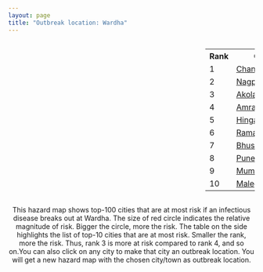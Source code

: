 ```yaml
---
layout: page
title: "Outbreak location: Wardha"
---
```

<div style="width: 100%; overflow: auto;">
<div style="width: 75%; float: left;">
<div id="mapid">
<script src="https://buda-magenta.github.io/hazard_map/load_map.js"></script>

<script>
var marker_outbreak = L.marker([20.825623, 78.613146],{"autoPan": true}).addTo(map); marker_outbreak.bindTooltip("Wardha").openTooltip();

var circle_1 = L.circle([20.030976, 79.358139], {"pane": "markerPane", "color": "red", "fill": true, "fillOpacity": 0.2, "fillRule": "evenodd", "lineCap": "round", "lineJoin": "round", "opacity": 1.0, "radius": 125063, "stroke": true, "weight": 3}).addTo(map);
circle_1.bindTooltip("Chandrapur<br>rank: 1<br>hazard index: 0.125064")
circle_1.bindPopup('<a href="https://buda-magenta.github.io/hazard_map/Chandrapur">Chandrapur</a>')

var circle_2 = L.circle([21.149813, 79.082056], {"pane": "markerPane", "color": "red", "fill": true, "fillOpacity": 0.2, "fillRule": "evenodd", "lineCap": "round", "lineJoin": "round", "opacity": 1.0, "radius": 46690, "stroke": true, "weight": 3}).addTo(map);
circle_2.bindTooltip("Nagpur<br>rank: 2<br>hazard index: 0.046690")
circle_2.bindPopup('<a href="https://buda-magenta.github.io/hazard_map/Nagpur">Nagpur</a>')

var circle_3 = L.circle([20.761862, 77.192172], {"pane": "markerPane", "color": "red", "fill": true, "fillOpacity": 0.2, "fillRule": "evenodd", "lineCap": "round", "lineJoin": "round", "opacity": 1.0, "radius": 42671, "stroke": true, "weight": 3}).addTo(map);
circle_3.bindTooltip("Akola<br>rank: 3<br>hazard index: 0.042671")
circle_3.bindPopup('<a href="https://buda-magenta.github.io/hazard_map/Akola">Akola</a>')

var circle_4 = L.circle([21.154541, 77.644296], {"pane": "markerPane", "color": "red", "fill": true, "fillOpacity": 0.2, "fillRule": "evenodd", "lineCap": "round", "lineJoin": "round", "opacity": 1.0, "radius": 36100, "stroke": true, "weight": 3}).addTo(map);
circle_4.bindTooltip("Amravati<br>rank: 4<br>hazard index: 0.036100")
circle_4.bindPopup('<a href="https://buda-magenta.github.io/hazard_map/Amravati">Amravati</a>')

var circle_5 = L.circle([20.475195, 78.742396], {"pane": "markerPane", "color": "red", "fill": true, "fillOpacity": 0.2, "fillRule": "evenodd", "lineCap": "round", "lineJoin": "round", "opacity": 1.0, "radius": 27080, "stroke": true, "weight": 3}).addTo(map);
circle_5.bindTooltip("Hinganghat<br>rank: 5<br>hazard index: 0.027081")
circle_5.bindPopup('<a href="https://buda-magenta.github.io/hazard_map/Hinganghat">Hinganghat</a>')

var circle_6 = L.circle([18.761516, 79.478785], {"pane": "markerPane", "color": "red", "fill": true, "fillOpacity": 0.2, "fillRule": "evenodd", "lineCap": "round", "lineJoin": "round", "opacity": 1.0, "radius": 23528, "stroke": true, "weight": 3}).addTo(map);
circle_6.bindTooltip("Ramagundam<br>rank: 6<br>hazard index: 0.023529")
circle_6.bindPopup('<a href="https://buda-magenta.github.io/hazard_map/Ramagundam">Ramagundam</a>')

var circle_7 = L.circle([20.993276, 75.839983], {"pane": "markerPane", "color": "red", "fill": true, "fillOpacity": 0.2, "fillRule": "evenodd", "lineCap": "round", "lineJoin": "round", "opacity": 1.0, "radius": 16134, "stroke": true, "weight": 3}).addTo(map);
circle_7.bindTooltip("Bhusawal<br>rank: 7<br>hazard index: 0.016134")
circle_7.bindPopup('<a href="https://buda-magenta.github.io/hazard_map/Bhusawal">Bhusawal</a>')

var circle_8 = L.circle([18.521428, 73.854454], {"pane": "markerPane", "color": "red", "fill": true, "fillOpacity": 0.2, "fillRule": "evenodd", "lineCap": "round", "lineJoin": "round", "opacity": 1.0, "radius": 12833, "stroke": true, "weight": 3}).addTo(map);
circle_8.bindTooltip("Pune<br>rank: 8<br>hazard index: 0.012833")
circle_8.bindPopup('<a href="https://buda-magenta.github.io/hazard_map/Pune">Pune</a>')

var circle_9 = L.circle([19.075990, 72.877393], {"pane": "markerPane", "color": "red", "fill": true, "fillOpacity": 0.2, "fillRule": "evenodd", "lineCap": "round", "lineJoin": "round", "opacity": 1.0, "radius": 8287, "stroke": true, "weight": 3}).addTo(map);
circle_9.bindTooltip("Mumbai<br>rank: 9<br>hazard index: 0.008287")
circle_9.bindPopup('<a href="https://buda-magenta.github.io/hazard_map/Mumbai">Mumbai</a>')

var circle_10 = L.circle([20.259399, 76.976203], {"pane": "markerPane", "color": "red", "fill": true, "fillOpacity": 0.2, "fillRule": "evenodd", "lineCap": "round", "lineJoin": "round", "opacity": 1.0, "radius": 6173, "stroke": true, "weight": 3}).addTo(map);
circle_10.bindTooltip("Malegaon<br>rank: 10<br>hazard index: 0.006173")
circle_10.bindPopup('<a href="https://buda-magenta.github.io/hazard_map/Malegaon">Malegaon</a>')

var circle_11 = L.circle([17.388786, 78.461065], {"pane": "markerPane", "color": "red", "fill": true, "fillOpacity": 0.2, "fillRule": "evenodd", "lineCap": "round", "lineJoin": "round", "opacity": 1.0, "radius": 4273, "stroke": true, "weight": 3}).addTo(map);
circle_11.bindTooltip("Hyderabad<br>rank: 11<br>hazard index: 0.004273")
circle_11.bindPopup('<a href="https://buda-magenta.github.io/hazard_map/Hyderabad">Hyderabad</a>')

var circle_12 = L.circle([21.365999, 74.284004], {"pane": "markerPane", "color": "red", "fill": true, "fillOpacity": 0.2, "fillRule": "evenodd", "lineCap": "round", "lineJoin": "round", "opacity": 1.0, "radius": 3407, "stroke": true, "weight": 3}).addTo(map);
circle_12.bindTooltip("Nandurbar<br>rank: 12<br>hazard index: 0.003407")
circle_12.bindPopup('<a href="https://buda-magenta.github.io/hazard_map/Nandurbar">Nandurbar</a>')

var circle_13 = L.circle([21.145629, 80.268387], {"pane": "markerPane", "color": "red", "fill": true, "fillOpacity": 0.2, "fillRule": "evenodd", "lineCap": "round", "lineJoin": "round", "opacity": 1.0, "radius": 2085, "stroke": true, "weight": 3}).addTo(map);
circle_13.bindTooltip("Gondiya<br>rank: 13<br>hazard index: 0.002085")
circle_13.bindPopup('<a href="https://buda-magenta.github.io/hazard_map/Gondiya">Gondiya</a>')

var circle_14 = L.circle([20.166670, 79.172114], {"pane": "markerPane", "color": "red", "fill": true, "fillOpacity": 0.2, "fillRule": "evenodd", "lineCap": "round", "lineJoin": "round", "opacity": 1.0, "radius": 1976, "stroke": true, "weight": 3}).addTo(map);
circle_14.bindTooltip("Bhadravati<br>rank: 14<br>hazard index: 0.001976")
circle_14.bindPopup('<a href="https://buda-magenta.github.io/hazard_map/Bhadravati">Bhadravati</a>')

var circle_15 = L.circle([22.139831, 78.809645], {"pane": "markerPane", "color": "red", "fill": true, "fillOpacity": 0.2, "fillRule": "evenodd", "lineCap": "round", "lineJoin": "round", "opacity": 1.0, "radius": 1812, "stroke": true, "weight": 3}).addTo(map);
circle_15.bindTooltip("Chhindwara<br>rank: 15<br>hazard index: 0.001812")
circle_15.bindPopup('<a href="https://buda-magenta.github.io/hazard_map/Chhindwara">Chhindwara</a>')

var circle_16 = L.circle([19.500000, 78.500000], {"pane": "markerPane", "color": "red", "fill": true, "fillOpacity": 0.2, "fillRule": "evenodd", "lineCap": "round", "lineJoin": "round", "opacity": 1.0, "radius": 1538, "stroke": true, "weight": 3}).addTo(map);
circle_16.bindTooltip("Adilabad<br>rank: 16<br>hazard index: 0.001539")
circle_16.bindPopup('<a href="https://buda-magenta.github.io/hazard_map/Adilabad">Adilabad</a>')

var circle_17 = L.circle([20.325704, 78.116914], {"pane": "markerPane", "color": "red", "fill": true, "fillOpacity": 0.2, "fillRule": "evenodd", "lineCap": "round", "lineJoin": "round", "opacity": 1.0, "radius": 1529, "stroke": true, "weight": 3}).addTo(map);
circle_17.bindTooltip("Yavatmal<br>rank: 17<br>hazard index: 0.001530")
circle_17.bindPopup('<a href="https://buda-magenta.github.io/hazard_map/Yavatmal">Yavatmal</a>')

var circle_18 = L.circle([21.237947, 81.633683], {"pane": "markerPane", "color": "red", "fill": true, "fillOpacity": 0.2, "fillRule": "evenodd", "lineCap": "round", "lineJoin": "round", "opacity": 1.0, "radius": 1509, "stroke": true, "weight": 3}).addTo(map);
circle_18.bindTooltip("Raipur<br>rank: 18<br>hazard index: 0.001510")
circle_18.bindPopup('<a href="https://buda-magenta.github.io/hazard_map/Raipur">Raipur</a>')

var circle_19 = L.circle([22.541418, 88.357691], {"pane": "markerPane", "color": "red", "fill": true, "fillOpacity": 0.2, "fillRule": "evenodd", "lineCap": "round", "lineJoin": "round", "opacity": 1.0, "radius": 1480, "stroke": true, "weight": 3}).addTo(map);
circle_19.bindTooltip("Kolkata<br>rank: 19<br>hazard index: 0.001480")
circle_19.bindPopup('<a href="https://buda-magenta.github.io/hazard_map/Kolkata">Kolkata</a>')

var circle_20 = L.circle([22.275879, 79.721045], {"pane": "markerPane", "color": "red", "fill": true, "fillOpacity": 0.2, "fillRule": "evenodd", "lineCap": "round", "lineJoin": "round", "opacity": 1.0, "radius": 1448, "stroke": true, "weight": 3}).addTo(map);
circle_20.bindTooltip("Seoni<br>rank: 20<br>hazard index: 0.001448")
circle_20.bindPopup('<a href="https://buda-magenta.github.io/hazard_map/Seoni">Seoni</a>')

var circle_21 = L.circle([18.434644, 79.132265], {"pane": "markerPane", "color": "red", "fill": true, "fillOpacity": 0.2, "fillRule": "evenodd", "lineCap": "round", "lineJoin": "round", "opacity": 1.0, "radius": 1317, "stroke": true, "weight": 3}).addTo(map);
circle_21.bindTooltip("Karimnagar<br>rank: 21<br>hazard index: 0.001318")
circle_21.bindPopup('<a href="https://buda-magenta.github.io/hazard_map/Karimnagar">Karimnagar</a>')

var circle_22 = L.circle([20.843512, 75.525927], {"pane": "markerPane", "color": "red", "fill": true, "fillOpacity": 0.2, "fillRule": "evenodd", "lineCap": "round", "lineJoin": "round", "opacity": 1.0, "radius": 1269, "stroke": true, "weight": 3}).addTo(map);
circle_22.bindTooltip("Jalgaon<br>rank: 22<br>hazard index: 0.001269")
circle_22.bindPopup('<a href="https://buda-magenta.github.io/hazard_map/Jalgaon">Jalgaon</a>')

var circle_23 = L.circle([19.194329, 72.970178], {"pane": "markerPane", "color": "red", "fill": true, "fillOpacity": 0.2, "fillRule": "evenodd", "lineCap": "round", "lineJoin": "round", "opacity": 1.0, "radius": 1207, "stroke": true, "weight": 3}).addTo(map);
circle_23.bindTooltip("Thane<br>rank: 23<br>hazard index: 0.001208")
circle_23.bindPopup('<a href="https://buda-magenta.github.io/hazard_map/Thane">Thane</a>')

var circle_24 = L.circle([19.169335, 77.311013], {"pane": "markerPane", "color": "red", "fill": true, "fillOpacity": 0.2, "fillRule": "evenodd", "lineCap": "round", "lineJoin": "round", "opacity": 1.0, "radius": 1175, "stroke": true, "weight": 3}).addTo(map);
circle_24.bindTooltip("Nanded Waghala<br>rank: 24<br>hazard index: 0.001175")
circle_24.bindPopup('<a href="https://buda-magenta.github.io/hazard_map/Nanded_Waghala">Nanded Waghala</a>')

var circle_25 = L.circle([21.879616, 77.875681], {"pane": "markerPane", "color": "red", "fill": true, "fillOpacity": 0.2, "fillRule": "evenodd", "lineCap": "round", "lineJoin": "round", "opacity": 1.0, "radius": 1156, "stroke": true, "weight": 3}).addTo(map);
circle_25.bindTooltip("Betul<br>rank: 25<br>hazard index: 0.001156")
circle_25.bindPopup('<a href="https://buda-magenta.github.io/hazard_map/Betul">Betul</a>')

var circle_26 = L.circle([19.290314, 76.602903], {"pane": "markerPane", "color": "red", "fill": true, "fillOpacity": 0.2, "fillRule": "evenodd", "lineCap": "round", "lineJoin": "round", "opacity": 1.0, "radius": 1110, "stroke": true, "weight": 3}).addTo(map);
circle_26.bindTooltip("Parbhani<br>rank: 26<br>hazard index: 0.001111")
circle_26.bindPopup('<a href="https://buda-magenta.github.io/hazard_map/Parbhani">Parbhani</a>')

var circle_27 = L.circle([21.170200, 72.831100], {"pane": "markerPane", "color": "red", "fill": true, "fillOpacity": 0.2, "fillRule": "evenodd", "lineCap": "round", "lineJoin": "round", "opacity": 1.0, "radius": 1005, "stroke": true, "weight": 3}).addTo(map);
circle_27.bindTooltip("Surat<br>rank: 27<br>hazard index: 0.001005")
circle_27.bindPopup('<a href="https://buda-magenta.github.io/hazard_map/Surat">Surat</a>')

var circle_28 = L.circle([20.011247, 73.790236], {"pane": "markerPane", "color": "red", "fill": true, "fillOpacity": 0.2, "fillRule": "evenodd", "lineCap": "round", "lineJoin": "round", "opacity": 1.0, "radius": 982, "stroke": true, "weight": 3}).addTo(map);
circle_28.bindTooltip("Nashik<br>rank: 28<br>hazard index: 0.000983")
circle_28.bindPopup('<a href="https://buda-magenta.github.io/hazard_map/Nashik">Nashik</a>')

var circle_29 = L.circle([17.980609, 79.598212], {"pane": "markerPane", "color": "red", "fill": true, "fillOpacity": 0.2, "fillRule": "evenodd", "lineCap": "round", "lineJoin": "round", "opacity": 1.0, "radius": 869, "stroke": true, "weight": 3}).addTo(map);
circle_29.bindTooltip("Warangal<br>rank: 29<br>hazard index: 0.000869")
circle_29.bindPopup('<a href="https://buda-magenta.github.io/hazard_map/Warangal">Warangal</a>')

var circle_30 = L.circle([23.021624, 72.579707], {"pane": "markerPane", "color": "red", "fill": true, "fillOpacity": 0.2, "fillRule": "evenodd", "lineCap": "round", "lineJoin": "round", "opacity": 1.0, "radius": 834, "stroke": true, "weight": 3}).addTo(map);
circle_30.bindTooltip("Ahmedabad<br>rank: 30<br>hazard index: 0.000834")
circle_30.bindPopup('<a href="https://buda-magenta.github.io/hazard_map/Ahmedabad">Ahmedabad</a>')

var circle_31 = L.circle([28.651718, 77.221939], {"pane": "markerPane", "color": "red", "fill": true, "fillOpacity": 0.2, "fillRule": "evenodd", "lineCap": "round", "lineJoin": "round", "opacity": 1.0, "radius": 678, "stroke": true, "weight": 3}).addTo(map);
circle_31.bindTooltip("Delhi<br>rank: 31<br>hazard index: 0.000679")
circle_31.bindPopup('<a href="https://buda-magenta.github.io/hazard_map/Delhi">Delhi</a>')

var circle_32 = L.circle([13.083694, 80.270186], {"pane": "markerPane", "color": "red", "fill": true, "fillOpacity": 0.2, "fillRule": "evenodd", "lineCap": "round", "lineJoin": "round", "opacity": 1.0, "radius": 531, "stroke": true, "weight": 3}).addTo(map);
circle_32.bindTooltip("Chennai<br>rank: 32<br>hazard index: 0.000531")
circle_32.bindPopup('<a href="https://buda-magenta.github.io/hazard_map/Chennai">Chennai</a>')

var circle_33 = L.circle([18.627929, 73.800983], {"pane": "markerPane", "color": "red", "fill": true, "fillOpacity": 0.2, "fillRule": "evenodd", "lineCap": "round", "lineJoin": "round", "opacity": 1.0, "radius": 507, "stroke": true, "weight": 3}).addTo(map);
circle_33.bindTooltip("Pimpri Chinchwad<br>rank: 33<br>hazard index: 0.000508")
circle_33.bindPopup('<a href="https://buda-magenta.github.io/hazard_map/Pimpri_Chinchwad">Pimpri Chinchwad</a>')

var circle_34 = L.circle([16.850253, 74.594888], {"pane": "markerPane", "color": "red", "fill": true, "fillOpacity": 0.2, "fillRule": "evenodd", "lineCap": "round", "lineJoin": "round", "opacity": 1.0, "radius": 499, "stroke": true, "weight": 3}).addTo(map);
circle_34.bindTooltip("Sangli<br>rank: 34<br>hazard index: 0.000499")
circle_34.bindPopup('<a href="https://buda-magenta.github.io/hazard_map/Sangli">Sangli</a>')

var circle_35 = L.circle([20.972740, 80.691555], {"pane": "markerPane", "color": "red", "fill": true, "fillOpacity": 0.2, "fillRule": "evenodd", "lineCap": "round", "lineJoin": "round", "opacity": 1.0, "radius": 479, "stroke": true, "weight": 3}).addTo(map);
circle_35.bindTooltip("Rajnandgaon<br>rank: 35<br>hazard index: 0.000479")
circle_35.bindPopup('<a href="https://buda-magenta.github.io/hazard_map/Rajnandgaon">Rajnandgaon</a>')

var circle_36 = L.circle([13.932609, 75.574978], {"pane": "markerPane", "color": "red", "fill": true, "fillOpacity": 0.2, "fillRule": "evenodd", "lineCap": "round", "lineJoin": "round", "opacity": 1.0, "radius": 408, "stroke": true, "weight": 3}).addTo(map);
circle_36.bindTooltip("Shimoga<br>rank: 36<br>hazard index: 0.000409")
circle_36.bindPopup('<a href="https://buda-magenta.github.io/hazard_map/Shimoga">Shimoga</a>')

var circle_37 = L.circle([12.979120, 77.591300], {"pane": "markerPane", "color": "red", "fill": true, "fillOpacity": 0.2, "fillRule": "evenodd", "lineCap": "round", "lineJoin": "round", "opacity": 1.0, "radius": 399, "stroke": true, "weight": 3}).addTo(map);
circle_37.bindTooltip("Bangalore<br>rank: 37<br>hazard index: 0.000399")
circle_37.bindPopup('<a href="https://buda-magenta.github.io/hazard_map/Bangalore">Bangalore</a>')

var circle_38 = L.circle([21.199035, 81.397955], {"pane": "markerPane", "color": "red", "fill": true, "fillOpacity": 0.2, "fillRule": "evenodd", "lineCap": "round", "lineJoin": "round", "opacity": 1.0, "radius": 397, "stroke": true, "weight": 3}).addTo(map);
circle_38.bindTooltip("Durg<br>rank: 38<br>hazard index: 0.000398")
circle_38.bindPopup('<a href="https://buda-magenta.github.io/hazard_map/Durg">Durg</a>')

var circle_39 = L.circle([23.160894, 79.949770], {"pane": "markerPane", "color": "red", "fill": true, "fillOpacity": 0.2, "fillRule": "evenodd", "lineCap": "round", "lineJoin": "round", "opacity": 1.0, "radius": 376, "stroke": true, "weight": 3}).addTo(map);
circle_39.bindTooltip("Jabalpur<br>rank: 39<br>hazard index: 0.000377")
circle_39.bindPopup('<a href="https://buda-magenta.github.io/hazard_map/Jabalpur">Jabalpur</a>')

var circle_40 = L.circle([22.383333, 82.133333], {"pane": "markerPane", "color": "red", "fill": true, "fillOpacity": 0.2, "fillRule": "evenodd", "lineCap": "round", "lineJoin": "round", "opacity": 1.0, "radius": 351, "stroke": true, "weight": 3}).addTo(map);
circle_40.bindTooltip("Bilaspur<br>rank: 40<br>hazard index: 0.000351")
circle_40.bindPopup('<a href="https://buda-magenta.github.io/hazard_map/Bilaspur">Bilaspur</a>')

var circle_41 = L.circle([19.877263, 75.339024], {"pane": "markerPane", "color": "red", "fill": true, "fillOpacity": 0.2, "fillRule": "evenodd", "lineCap": "round", "lineJoin": "round", "opacity": 1.0, "radius": 341, "stroke": true, "weight": 3}).addTo(map);
circle_41.bindTooltip("Aurangabad<br>rank: 41<br>hazard index: 0.000342")
circle_41.bindPopup('<a href="https://buda-magenta.github.io/hazard_map/Aurangabad">Aurangabad</a>')

var circle_42 = L.circle([22.600150, 77.926645], {"pane": "markerPane", "color": "red", "fill": true, "fillOpacity": 0.2, "fillRule": "evenodd", "lineCap": "round", "lineJoin": "round", "opacity": 1.0, "radius": 291, "stroke": true, "weight": 3}).addTo(map);
circle_42.bindTooltip("Hoshangabad<br>rank: 42<br>hazard index: 0.000291")
circle_42.bindPopup('<a href="https://buda-magenta.github.io/hazard_map/Hoshangabad">Hoshangabad</a>')

var circle_43 = L.circle([21.200996, 81.335426], {"pane": "markerPane", "color": "red", "fill": true, "fillOpacity": 0.2, "fillRule": "evenodd", "lineCap": "round", "lineJoin": "round", "opacity": 1.0, "radius": 283, "stroke": true, "weight": 3}).addTo(map);
circle_43.bindTooltip("Bhilai Nagar<br>rank: 43<br>hazard index: 0.000284")
circle_43.bindPopup('<a href="https://buda-magenta.github.io/hazard_map/Bhilai_Nagar">Bhilai Nagar</a>')

var circle_44 = L.circle([19.918233, 75.868625], {"pane": "markerPane", "color": "red", "fill": true, "fillOpacity": 0.2, "fillRule": "evenodd", "lineCap": "round", "lineJoin": "round", "opacity": 1.0, "radius": 278, "stroke": true, "weight": 3}).addTo(map);
circle_44.bindTooltip("Jalna<br>rank: 44<br>hazard index: 0.000279")
circle_44.bindPopup('<a href="https://buda-magenta.github.io/hazard_map/Jalna">Jalna</a>')

var circle_45 = L.circle([16.508759, 80.618510], {"pane": "markerPane", "color": "red", "fill": true, "fillOpacity": 0.2, "fillRule": "evenodd", "lineCap": "round", "lineJoin": "round", "opacity": 1.0, "radius": 278, "stroke": true, "weight": 3}).addTo(map);
circle_45.bindTooltip("Vijayawada<br>rank: 45<br>hazard index: 0.000279")
circle_45.bindPopup('<a href="https://buda-magenta.github.io/hazard_map/Vijayawada">Vijayawada</a>')

var circle_46 = L.circle([21.977864, 76.568828], {"pane": "markerPane", "color": "red", "fill": true, "fillOpacity": 0.2, "fillRule": "evenodd", "lineCap": "round", "lineJoin": "round", "opacity": 1.0, "radius": 274, "stroke": true, "weight": 3}).addTo(map);
circle_46.bindTooltip("Khandwa<br>rank: 46<br>hazard index: 0.000275")
circle_46.bindPopup('<a href="https://buda-magenta.github.io/hazard_map/Khandwa">Khandwa</a>')

var circle_47 = L.circle([16.702841, 74.240533], {"pane": "markerPane", "color": "red", "fill": true, "fillOpacity": 0.2, "fillRule": "evenodd", "lineCap": "round", "lineJoin": "round", "opacity": 1.0, "radius": 271, "stroke": true, "weight": 3}).addTo(map);
circle_47.bindTooltip("Kolhapur<br>rank: 47<br>hazard index: 0.000271")
circle_47.bindPopup('<a href="https://buda-magenta.github.io/hazard_map/Kolhapur">Kolhapur</a>')

var circle_48 = L.circle([17.849907, 75.276320], {"pane": "markerPane", "color": "red", "fill": true, "fillOpacity": 0.2, "fillRule": "evenodd", "lineCap": "round", "lineJoin": "round", "opacity": 1.0, "radius": 269, "stroke": true, "weight": 3}).addTo(map);
circle_48.bindTooltip("Solapur<br>rank: 48<br>hazard index: 0.000270")
circle_48.bindPopup('<a href="https://buda-magenta.github.io/hazard_map/Solapur">Solapur</a>')

var circle_49 = L.circle([19.250000, 74.750000], {"pane": "markerPane", "color": "red", "fill": true, "fillOpacity": 0.2, "fillRule": "evenodd", "lineCap": "round", "lineJoin": "round", "opacity": 1.0, "radius": 258, "stroke": true, "weight": 3}).addTo(map);
circle_49.bindTooltip("Ahmadnagar<br>rank: 49<br>hazard index: 0.000259")
circle_49.bindPopup('<a href="https://buda-magenta.github.io/hazard_map/Ahmadnagar">Ahmadnagar</a>')

var circle_50 = L.circle([26.269722, 82.994425], {"pane": "markerPane", "color": "red", "fill": true, "fillOpacity": 0.2, "fillRule": "evenodd", "lineCap": "round", "lineJoin": "round", "opacity": 1.0, "radius": 256, "stroke": true, "weight": 3}).addTo(map);
circle_50.bindTooltip("Burhanpur<br>rank: 50<br>hazard index: 0.000256")
circle_50.bindPopup('<a href="https://buda-magenta.github.io/hazard_map/Burhanpur">Burhanpur</a>')

var circle_51 = L.circle([22.297314, 73.194257], {"pane": "markerPane", "color": "red", "fill": true, "fillOpacity": 0.2, "fillRule": "evenodd", "lineCap": "round", "lineJoin": "round", "opacity": 1.0, "radius": 249, "stroke": true, "weight": 3}).addTo(map);
circle_51.bindTooltip("Vadodara<br>rank: 51<br>hazard index: 0.000250")
circle_51.bindPopup('<a href="https://buda-magenta.github.io/hazard_map/Vadodara">Vadodara</a>')

var circle_52 = L.circle([16.676135, 81.170868], {"pane": "markerPane", "color": "red", "fill": true, "fillOpacity": 0.2, "fillRule": "evenodd", "lineCap": "round", "lineJoin": "round", "opacity": 1.0, "radius": 244, "stroke": true, "weight": 3}).addTo(map);
circle_52.bindTooltip("Eluru<br>rank: 52<br>hazard index: 0.000245")
circle_52.bindPopup('<a href="https://buda-magenta.github.io/hazard_map/Eluru">Eluru</a>')

var circle_53 = L.circle([22.720362, 75.868200], {"pane": "markerPane", "color": "red", "fill": true, "fillOpacity": 0.2, "fillRule": "evenodd", "lineCap": "round", "lineJoin": "round", "opacity": 1.0, "radius": 224, "stroke": true, "weight": 3}).addTo(map);
circle_53.bindTooltip("Indore<br>rank: 53<br>hazard index: 0.000224")
circle_53.bindPopup('<a href="https://buda-magenta.github.io/hazard_map/Indore">Indore</a>')

var circle_54 = L.circle([22.801519, 86.202958], {"pane": "markerPane", "color": "red", "fill": true, "fillOpacity": 0.2, "fillRule": "evenodd", "lineCap": "round", "lineJoin": "round", "opacity": 1.0, "radius": 207, "stroke": true, "weight": 3}).addTo(map);
circle_54.bindTooltip("Jamshedpur<br>rank: 54<br>hazard index: 0.000208")
circle_54.bindPopup('<a href="https://buda-magenta.github.io/hazard_map/Jamshedpur">Jamshedpur</a>')

var circle_55 = L.circle([17.723128, 83.301284], {"pane": "markerPane", "color": "red", "fill": true, "fillOpacity": 0.2, "fillRule": "evenodd", "lineCap": "round", "lineJoin": "round", "opacity": 1.0, "radius": 160, "stroke": true, "weight": 3}).addTo(map);
circle_55.bindTooltip("Visakhapatnam<br>rank: 55<br>hazard index: 0.000160")
circle_55.bindPopup('<a href="https://buda-magenta.github.io/hazard_map/Visakhapatnam">Visakhapatnam</a>')

var circle_56 = L.circle([25.531031, 78.652689], {"pane": "markerPane", "color": "red", "fill": true, "fillOpacity": 0.2, "fillRule": "evenodd", "lineCap": "round", "lineJoin": "round", "opacity": 1.0, "radius": 159, "stroke": true, "weight": 3}).addTo(map);
circle_56.bindTooltip("Jhansi<br>rank: 56<br>hazard index: 0.000160")
circle_56.bindPopup('<a href="https://buda-magenta.github.io/hazard_map/Jhansi">Jhansi</a>')

var circle_57 = L.circle([23.258486, 77.401989], {"pane": "markerPane", "color": "red", "fill": true, "fillOpacity": 0.2, "fillRule": "evenodd", "lineCap": "round", "lineJoin": "round", "opacity": 1.0, "radius": 141, "stroke": true, "weight": 3}).addTo(map);
circle_57.bindTooltip("Bhopal<br>rank: 57<br>hazard index: 0.000142")
circle_57.bindPopup('<a href="https://buda-magenta.github.io/hazard_map/Bhopal">Bhopal</a>')

var circle_58 = L.circle([25.438130, 81.833800], {"pane": "markerPane", "color": "red", "fill": true, "fillOpacity": 0.2, "fillRule": "evenodd", "lineCap": "round", "lineJoin": "round", "opacity": 1.0, "radius": 139, "stroke": true, "weight": 3}).addTo(map);
circle_58.bindTooltip("Allahabad<br>rank: 58<br>hazard index: 0.000139")
circle_58.bindPopup('<a href="https://buda-magenta.github.io/hazard_map/Allahabad">Allahabad</a>')

var circle_59 = L.circle([20.266777, 85.843559], {"pane": "markerPane", "color": "red", "fill": true, "fillOpacity": 0.2, "fillRule": "evenodd", "lineCap": "round", "lineJoin": "round", "opacity": 1.0, "radius": 139, "stroke": true, "weight": 3}).addTo(map);
circle_59.bindTooltip("Bhubaneswar<br>rank: 59<br>hazard index: 0.000139")
circle_59.bindPopup('<a href="https://buda-magenta.github.io/hazard_map/Bhubaneswar">Bhubaneswar</a>')

var circle_60 = L.circle([19.261944, 73.194760], {"pane": "markerPane", "color": "red", "fill": true, "fillOpacity": 0.2, "fillRule": "evenodd", "lineCap": "round", "lineJoin": "round", "opacity": 1.0, "radius": 136, "stroke": true, "weight": 3}).addTo(map);
circle_60.bindTooltip("Ulhas Nagar<br>rank: 60<br>hazard index: 0.000136")
circle_60.bindPopup('<a href="https://buda-magenta.github.io/hazard_map/Ulhas_Nagar">Ulhas Nagar</a>')

var circle_61 = L.circle([22.214285, 84.872437], {"pane": "markerPane", "color": "red", "fill": true, "fillOpacity": 0.2, "fillRule": "evenodd", "lineCap": "round", "lineJoin": "round", "opacity": 1.0, "radius": 134, "stroke": true, "weight": 3}).addTo(map);
circle_61.bindTooltip("Raurkela<br>rank: 61<br>hazard index: 0.000134")
circle_61.bindPopup('<a href="https://buda-magenta.github.io/hazard_map/Raurkela">Raurkela</a>')

var circle_62 = L.circle([18.351469, 76.755121], {"pane": "markerPane", "color": "red", "fill": true, "fillOpacity": 0.2, "fillRule": "evenodd", "lineCap": "round", "lineJoin": "round", "opacity": 1.0, "radius": 124, "stroke": true, "weight": 3}).addTo(map);
circle_62.bindTooltip("Latur<br>rank: 62<br>hazard index: 0.000125")
circle_62.bindPopup('<a href="https://buda-magenta.github.io/hazard_map/Latur">Latur</a>')

var circle_63 = L.circle([19.439885, 72.880383], {"pane": "markerPane", "color": "red", "fill": true, "fillOpacity": 0.2, "fillRule": "evenodd", "lineCap": "round", "lineJoin": "round", "opacity": 1.0, "radius": 99, "stroke": true, "weight": 3}).addTo(map);
circle_63.bindTooltip("Vasai<br>rank: 63<br>hazard index: 0.000100")
circle_63.bindPopup('<a href="https://buda-magenta.github.io/hazard_map/Vasai">Vasai</a>')

var circle_64 = L.circle([15.398403, 73.812918], {"pane": "markerPane", "color": "red", "fill": true, "fillOpacity": 0.2, "fillRule": "evenodd", "lineCap": "round", "lineJoin": "round", "opacity": 1.0, "radius": 95, "stroke": true, "weight": 3}).addTo(map);
circle_64.bindTooltip("Vasco Da Gama<br>rank: 64<br>hazard index: 0.000095")
circle_64.bindPopup('<a href="https://buda-magenta.github.io/hazard_map/Vasco_Da_Gama">Vasco Da Gama</a>')

var circle_65 = L.circle([26.500000, 78.750000], {"pane": "markerPane", "color": "red", "fill": true, "fillOpacity": 0.2, "fillRule": "evenodd", "lineCap": "round", "lineJoin": "round", "opacity": 1.0, "radius": 84, "stroke": true, "weight": 3}).addTo(map);
circle_65.bindTooltip("Bhind<br>rank: 65<br>hazard index: 0.000085")
circle_65.bindPopup('<a href="https://buda-magenta.github.io/hazard_map/Bhind">Bhind</a>')

var circle_66 = L.circle([19.143607, 73.295535], {"pane": "markerPane", "color": "red", "fill": true, "fillOpacity": 0.2, "fillRule": "evenodd", "lineCap": "round", "lineJoin": "round", "opacity": 1.0, "radius": 79, "stroke": true, "weight": 3}).addTo(map);
circle_66.bindTooltip("Ambarnath<br>rank: 66<br>hazard index: 0.000079")
circle_66.bindPopup('<a href="https://buda-magenta.github.io/hazard_map/Ambarnath">Ambarnath</a>')

var circle_67 = L.circle([18.793568, 80.815939], {"pane": "markerPane", "color": "red", "fill": true, "fillOpacity": 0.2, "fillRule": "evenodd", "lineCap": "round", "lineJoin": "round", "opacity": 1.0, "radius": 78, "stroke": true, "weight": 3}).addTo(map);
circle_67.bindTooltip("Bijapur<br>rank: 67<br>hazard index: 0.000079")
circle_67.bindPopup('<a href="https://buda-magenta.github.io/hazard_map/Bijapur">Bijapur</a>')

var circle_68 = L.circle([11.001812, 76.962843], {"pane": "markerPane", "color": "red", "fill": true, "fillOpacity": 0.2, "fillRule": "evenodd", "lineCap": "round", "lineJoin": "round", "opacity": 1.0, "radius": 78, "stroke": true, "weight": 3}).addTo(map);
circle_68.bindTooltip("Coimbatore<br>rank: 68<br>hazard index: 0.000078")
circle_68.bindPopup('<a href="https://buda-magenta.github.io/hazard_map/Coimbatore">Coimbatore</a>')

var circle_69 = L.circle([14.449372, 79.987376], {"pane": "markerPane", "color": "red", "fill": true, "fillOpacity": 0.2, "fillRule": "evenodd", "lineCap": "round", "lineJoin": "round", "opacity": 1.0, "radius": 77, "stroke": true, "weight": 3}).addTo(map);
circle_69.bindTooltip("Nellore<br>rank: 69<br>hazard index: 0.000078")
circle_69.bindPopup('<a href="https://buda-magenta.github.io/hazard_map/Nellore">Nellore</a>')

var circle_70 = L.circle([26.055318, 82.993139], {"pane": "markerPane", "color": "red", "fill": true, "fillOpacity": 0.2, "fillRule": "evenodd", "lineCap": "round", "lineJoin": "round", "opacity": 1.0, "radius": 77, "stroke": true, "weight": 3}).addTo(map);
circle_70.bindTooltip("Nizamabad<br>rank: 70<br>hazard index: 0.000078")
circle_70.bindPopup('<a href="https://buda-magenta.github.io/hazard_map/Nizamabad">Nizamabad</a>')

var circle_71 = L.circle([22.519770, 82.629515], {"pane": "markerPane", "color": "red", "fill": true, "fillOpacity": 0.2, "fillRule": "evenodd", "lineCap": "round", "lineJoin": "round", "opacity": 1.0, "radius": 74, "stroke": true, "weight": 3}).addTo(map);
circle_71.bindTooltip("Korba<br>rank: 71<br>hazard index: 0.000075")
circle_71.bindPopup('<a href="https://buda-magenta.github.io/hazard_map/Korba">Korba</a>')

var circle_72 = L.circle([26.915458, 75.818982], {"pane": "markerPane", "color": "red", "fill": true, "fillOpacity": 0.2, "fillRule": "evenodd", "lineCap": "round", "lineJoin": "round", "opacity": 1.0, "radius": 74, "stroke": true, "weight": 3}).addTo(map);
circle_72.bindTooltip("Jaipur<br>rank: 72<br>hazard index: 0.000075")
circle_72.bindPopup('<a href="https://buda-magenta.github.io/hazard_map/Jaipur">Jaipur</a>')

var circle_73 = L.circle([25.133173, 86.525040], {"pane": "markerPane", "color": "red", "fill": true, "fillOpacity": 0.2, "fillRule": "evenodd", "lineCap": "round", "lineJoin": "round", "opacity": 1.0, "radius": 73, "stroke": true, "weight": 3}).addTo(map);
circle_73.bindTooltip("Kharagpur<br>rank: 73<br>hazard index: 0.000073")
circle_73.bindPopup('<a href="https://buda-magenta.github.io/hazard_map/Kharagpur">Kharagpur</a>')

var circle_74 = L.circle([19.807608, 85.825254], {"pane": "markerPane", "color": "red", "fill": true, "fillOpacity": 0.2, "fillRule": "evenodd", "lineCap": "round", "lineJoin": "round", "opacity": 1.0, "radius": 71, "stroke": true, "weight": 3}).addTo(map);
circle_74.bindTooltip("Puri<br>rank: 74<br>hazard index: 0.000071")
circle_74.bindPopup('<a href="https://buda-magenta.github.io/hazard_map/Puri">Puri</a>')

var circle_75 = L.circle([13.318014, 75.773874], {"pane": "markerPane", "color": "red", "fill": true, "fillOpacity": 0.2, "fillRule": "evenodd", "lineCap": "round", "lineJoin": "round", "opacity": 1.0, "radius": 69, "stroke": true, "weight": 3}).addTo(map);
circle_75.bindTooltip("Chikmagalur<br>rank: 75<br>hazard index: 0.000070")
circle_75.bindPopup('<a href="https://buda-magenta.github.io/hazard_map/Chikmagalur">Chikmagalur</a>')

var circle_76 = L.circle([25.335649, 83.007629], {"pane": "markerPane", "color": "red", "fill": true, "fillOpacity": 0.2, "fillRule": "evenodd", "lineCap": "round", "lineJoin": "round", "opacity": 1.0, "radius": 67, "stroke": true, "weight": 3}).addTo(map);
circle_76.bindTooltip("Varanasi<br>rank: 76<br>hazard index: 0.000068")
circle_76.bindPopup('<a href="https://buda-magenta.github.io/hazard_map/Varanasi">Varanasi</a>')

var circle_77 = L.circle([18.112082, 83.405220], {"pane": "markerPane", "color": "red", "fill": true, "fillOpacity": 0.2, "fillRule": "evenodd", "lineCap": "round", "lineJoin": "round", "opacity": 1.0, "radius": 64, "stroke": true, "weight": 3}).addTo(map);
circle_77.bindTooltip("Vizianagaram<br>rank: 77<br>hazard index: 0.000065")
circle_77.bindPopup('<a href="https://buda-magenta.github.io/hazard_map/Vizianagaram">Vizianagaram</a>')

var circle_78 = L.circle([11.664300, 78.146000], {"pane": "markerPane", "color": "red", "fill": true, "fillOpacity": 0.2, "fillRule": "evenodd", "lineCap": "round", "lineJoin": "round", "opacity": 1.0, "radius": 61, "stroke": true, "weight": 3}).addTo(map);
circle_78.bindTooltip("Salem<br>rank: 78<br>hazard index: 0.000061")
circle_78.bindPopup('<a href="https://buda-magenta.github.io/hazard_map/Salem">Salem</a>')

var circle_79 = L.circle([16.743454, 77.992319], {"pane": "markerPane", "color": "red", "fill": true, "fillOpacity": 0.2, "fillRule": "evenodd", "lineCap": "round", "lineJoin": "round", "opacity": 1.0, "radius": 59, "stroke": true, "weight": 3}).addTo(map);
circle_79.bindTooltip("Mahbubnagar<br>rank: 79<br>hazard index: 0.000060")
circle_79.bindPopup('<a href="https://buda-magenta.github.io/hazard_map/Mahbubnagar">Mahbubnagar</a>')

var circle_80 = L.circle([15.857267, 74.506934], {"pane": "markerPane", "color": "red", "fill": true, "fillOpacity": 0.2, "fillRule": "evenodd", "lineCap": "round", "lineJoin": "round", "opacity": 1.0, "radius": 57, "stroke": true, "weight": 3}).addTo(map);
circle_80.bindTooltip("Belgaum<br>rank: 80<br>hazard index: 0.000058")
circle_80.bindPopup('<a href="https://buda-magenta.github.io/hazard_map/Belgaum">Belgaum</a>')

var circle_81 = L.circle([15.830925, 78.042537], {"pane": "markerPane", "color": "red", "fill": true, "fillOpacity": 0.2, "fillRule": "evenodd", "lineCap": "round", "lineJoin": "round", "opacity": 1.0, "radius": 56, "stroke": true, "weight": 3}).addTo(map);
circle_81.bindTooltip("Kurnool<br>rank: 81<br>hazard index: 0.000057")
circle_81.bindPopup('<a href="https://buda-magenta.github.io/hazard_map/Kurnool">Kurnool</a>')

var circle_82 = L.circle([22.500000, 83.500000], {"pane": "markerPane", "color": "red", "fill": true, "fillOpacity": 0.2, "fillRule": "evenodd", "lineCap": "round", "lineJoin": "round", "opacity": 1.0, "radius": 56, "stroke": true, "weight": 3}).addTo(map);
circle_82.bindTooltip("Raigarh<br>rank: 82<br>hazard index: 0.000056")
circle_82.bindPopup('<a href="https://buda-magenta.github.io/hazard_map/Raigarh">Raigarh</a>')

var circle_83 = L.circle([20.432402, 73.141172], {"pane": "markerPane", "color": "red", "fill": true, "fillOpacity": 0.2, "fillRule": "evenodd", "lineCap": "round", "lineJoin": "round", "opacity": 1.0, "radius": 51, "stroke": true, "weight": 3}).addTo(map);
circle_83.bindTooltip("Valsad<br>rank: 83<br>hazard index: 0.000052")
circle_83.bindPopup('<a href="https://buda-magenta.github.io/hazard_map/Valsad">Valsad</a>')

var circle_84 = L.circle([17.005045, 81.780473], {"pane": "markerPane", "color": "red", "fill": true, "fillOpacity": 0.2, "fillRule": "evenodd", "lineCap": "round", "lineJoin": "round", "opacity": 1.0, "radius": 51, "stroke": true, "weight": 3}).addTo(map);
circle_84.bindTooltip("Rajahmundry<br>rank: 84<br>hazard index: 0.000052")
circle_84.bindPopup('<a href="https://buda-magenta.github.io/hazard_map/Rajahmundry">Rajahmundry</a>')

var circle_85 = L.circle([19.295200, 72.854400], {"pane": "markerPane", "color": "red", "fill": true, "fillOpacity": 0.2, "fillRule": "evenodd", "lineCap": "round", "lineJoin": "round", "opacity": 1.0, "radius": 50, "stroke": true, "weight": 3}).addTo(map);
circle_85.bindTooltip("Mira-Bhayandar<br>rank: 85<br>hazard index: 0.000050")
circle_85.bindPopup('<a href="https://buda-magenta.github.io/hazard_map/Mira-Bhayandar">Mira-Bhayandar</a>')

var circle_86 = L.circle([16.291519, 80.454159], {"pane": "markerPane", "color": "red", "fill": true, "fillOpacity": 0.2, "fillRule": "evenodd", "lineCap": "round", "lineJoin": "round", "opacity": 1.0, "radius": 48, "stroke": true, "weight": 3}).addTo(map);
circle_86.bindTooltip("Guntur<br>rank: 86<br>hazard index: 0.000049")
circle_86.bindPopup('<a href="https://buda-magenta.github.io/hazard_map/Guntur">Guntur</a>')

var circle_87 = L.circle([16.695935, 74.455575], {"pane": "markerPane", "color": "red", "fill": true, "fillOpacity": 0.2, "fillRule": "evenodd", "lineCap": "round", "lineJoin": "round", "opacity": 1.0, "radius": 48, "stroke": true, "weight": 3}).addTo(map);
circle_87.bindTooltip("Ichalkaranji<br>rank: 87<br>hazard index: 0.000048")
circle_87.bindPopup('<a href="https://buda-magenta.github.io/hazard_map/Ichalkaranji">Ichalkaranji</a>')

var circle_88 = L.circle([19.362531, 73.078475], {"pane": "markerPane", "color": "red", "fill": true, "fillOpacity": 0.2, "fillRule": "evenodd", "lineCap": "round", "lineJoin": "round", "opacity": 1.0, "radius": 45, "stroke": true, "weight": 3}).addTo(map);
circle_88.bindTooltip("Bhiwandi<br>rank: 88<br>hazard index: 0.000046")
circle_88.bindPopup('<a href="https://buda-magenta.github.io/hazard_map/Bhiwandi">Bhiwandi</a>')

var circle_89 = L.circle([22.591260, 88.390964], {"pane": "markerPane", "color": "red", "fill": true, "fillOpacity": 0.2, "fillRule": "evenodd", "lineCap": "round", "lineJoin": "round", "opacity": 1.0, "radius": 43, "stroke": true, "weight": 3}).addTo(map);
circle_89.bindTooltip("Bidhan Nagar<br>rank: 89<br>hazard index: 0.000043")
circle_89.bindPopup('<a href="https://buda-magenta.github.io/hazard_map/Bidhan_Nagar">Bidhan Nagar</a>')

var circle_90 = L.circle([17.636129, 74.298278], {"pane": "markerPane", "color": "red", "fill": true, "fillOpacity": 0.2, "fillRule": "evenodd", "lineCap": "round", "lineJoin": "round", "opacity": 1.0, "radius": 43, "stroke": true, "weight": 3}).addTo(map);
circle_90.bindTooltip("Satara<br>rank: 90<br>hazard index: 0.000043")
circle_90.bindPopup('<a href="https://buda-magenta.github.io/hazard_map/Satara">Satara</a>')

var circle_91 = L.circle([17.910400, 77.519900], {"pane": "markerPane", "color": "red", "fill": true, "fillOpacity": 0.2, "fillRule": "evenodd", "lineCap": "round", "lineJoin": "round", "opacity": 1.0, "radius": 42, "stroke": true, "weight": 3}).addTo(map);
circle_91.bindTooltip("Bidar<br>rank: 91<br>hazard index: 0.000043")
circle_91.bindPopup('<a href="https://buda-magenta.github.io/hazard_map/Bidar">Bidar</a>')

var circle_92 = L.circle([12.305183, 76.655361], {"pane": "markerPane", "color": "red", "fill": true, "fillOpacity": 0.2, "fillRule": "evenodd", "lineCap": "round", "lineJoin": "round", "opacity": 1.0, "radius": 41, "stroke": true, "weight": 3}).addTo(map);
circle_92.bindTooltip("Mysore<br>rank: 92<br>hazard index: 0.000042")
circle_92.bindPopup('<a href="https://buda-magenta.github.io/hazard_map/Mysore">Mysore</a>')

var circle_93 = L.circle([8.576971, 77.050125], {"pane": "markerPane", "color": "red", "fill": true, "fillOpacity": 0.2, "fillRule": "evenodd", "lineCap": "round", "lineJoin": "round", "opacity": 1.0, "radius": 41, "stroke": true, "weight": 3}).addTo(map);
circle_93.bindTooltip("Thiruvananthapuram<br>rank: 93<br>hazard index: 0.000041")
circle_93.bindPopup('<a href="https://buda-magenta.github.io/hazard_map/Thiruvananthapuram">Thiruvananthapuram</a>')

var circle_94 = L.circle([17.166667, 77.083333], {"pane": "markerPane", "color": "red", "fill": true, "fillOpacity": 0.2, "fillRule": "evenodd", "lineCap": "round", "lineJoin": "round", "opacity": 1.0, "radius": 39, "stroke": true, "weight": 3}).addTo(map);
circle_94.bindTooltip("Gulbarga<br>rank: 94<br>hazard index: 0.000040")
circle_94.bindPopup('<a href="https://buda-magenta.github.io/hazard_map/Gulbarga">Gulbarga</a>')

var circle_95 = L.circle([12.869810, 74.843008], {"pane": "markerPane", "color": "red", "fill": true, "fillOpacity": 0.2, "fillRule": "evenodd", "lineCap": "round", "lineJoin": "round", "opacity": 1.0, "radius": 39, "stroke": true, "weight": 3}).addTo(map);
circle_95.bindTooltip("Mangalore<br>rank: 95<br>hazard index: 0.000040")
circle_95.bindPopup('<a href="https://buda-magenta.github.io/hazard_map/Mangalore">Mangalore</a>')

var circle_96 = L.circle([24.500000, 81.000000], {"pane": "markerPane", "color": "red", "fill": true, "fillOpacity": 0.2, "fillRule": "evenodd", "lineCap": "round", "lineJoin": "round", "opacity": 1.0, "radius": 39, "stroke": true, "weight": 3}).addTo(map);
circle_96.bindTooltip("Satna<br>rank: 96<br>hazard index: 0.000039")
circle_96.bindPopup('<a href="https://buda-magenta.github.io/hazard_map/Satna">Satna</a>')

var circle_97 = L.circle([18.182992, 75.743925], {"pane": "markerPane", "color": "red", "fill": true, "fillOpacity": 0.2, "fillRule": "evenodd", "lineCap": "round", "lineJoin": "round", "opacity": 1.0, "radius": 38, "stroke": true, "weight": 3}).addTo(map);
circle_97.bindTooltip("Barshi<br>rank: 97<br>hazard index: 0.000039")
circle_97.bindPopup('<a href="https://buda-magenta.github.io/hazard_map/Barshi">Barshi</a>')

var circle_98 = L.circle([18.169844, 76.117963], {"pane": "markerPane", "color": "red", "fill": true, "fillOpacity": 0.2, "fillRule": "evenodd", "lineCap": "round", "lineJoin": "round", "opacity": 1.0, "radius": 36, "stroke": true, "weight": 3}).addTo(map);
circle_98.bindTooltip("Osmanabad<br>rank: 98<br>hazard index: 0.000036")
circle_98.bindPopup('<a href="https://buda-magenta.github.io/hazard_map/Osmanabad">Osmanabad</a>')

var circle_99 = L.circle([26.718324, 79.090254], {"pane": "markerPane", "color": "red", "fill": true, "fillOpacity": 0.2, "fillRule": "evenodd", "lineCap": "round", "lineJoin": "round", "opacity": 1.0, "radius": 35, "stroke": true, "weight": 3}).addTo(map);
circle_99.bindTooltip("Etawah<br>rank: 99<br>hazard index: 0.000035")
circle_99.bindPopup('<a href="https://buda-magenta.github.io/hazard_map/Etawah">Etawah</a>')

var circle_100 = L.circle([18.320022, 83.916077], {"pane": "markerPane", "color": "red", "fill": true, "fillOpacity": 0.2, "fillRule": "evenodd", "lineCap": "round", "lineJoin": "round", "opacity": 1.0, "radius": 33, "stroke": true, "weight": 3}).addTo(map);
circle_100.bindTooltip("Srikakulam<br>rank: 100<br>hazard index: 0.000033")
circle_100.bindPopup('<a href="https://buda-magenta.github.io/hazard_map/Srikakulam">Srikakulam</a>')
</script>
</div>
</div>


<div style="width: 20%; float: right;">
<table>
<tr>
<th>Rank</th>
<th>City</th>
</tr>

<tr>
<td>1</td>
<td><a href="https://buda-magenta.github.io/hazard_map/Chandrapur">Chandrapur</a></td>
</tr>

<tr>
<td>2</td>
<td><a href="https://buda-magenta.github.io/hazard_map/Nagpur">Nagpur</a></td>
</tr>

<tr>
<td>3</td>
<td><a href="https://buda-magenta.github.io/hazard_map/Akola">Akola</a></td>
</tr>

<tr>
<td>4</td>
<td><a href="https://buda-magenta.github.io/hazard_map/Amravati">Amravati</a></td>
</tr>

<tr>
<td>5</td>
<td><a href="https://buda-magenta.github.io/hazard_map/Hinganghat">Hinganghat</a></td>
</tr>

<tr>
<td>6</td>
<td><a href="https://buda-magenta.github.io/hazard_map/Ramagundam">Ramagundam</a></td>
</tr>

<tr>
<td>7</td>
<td><a href="https://buda-magenta.github.io/hazard_map/Bhusawal">Bhusawal</a></td>
</tr>

<tr>
<td>8</td>
<td><a href="https://buda-magenta.github.io/hazard_map/Pune">Pune</a></td>
</tr>

<tr>
<td>9</td>
<td><a href="https://buda-magenta.github.io/hazard_map/Mumbai">Mumbai</a></td>
</tr>

<tr>
<td>10</td>
<td><a href="https://buda-magenta.github.io/hazard_map/Malegaon">Malegaon</a></td>
</tr>

</table>
</div>
</div>


<p align="center">This hazard map shows top-100 cities that are at most risk if an infectious disease breaks out at Wardha. The size of red circle indicates the relative magnitude of risk. Bigger the circle, more the risk. The table on the side highlights the list of top-10 cities that are at most risk. Smaller the rank, more the risk. Thus, rank 3 is more at risk compared to rank 4, and so on.You can also click on any city to make that city an outbreak location. You will get a new hazard map with the chosen city/town as outbreak location.
</p>